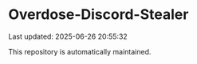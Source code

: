 # Overdose-Discord-Stealer

Last updated: 2025-06-26 20:55:32

This repository is automatically maintained.
